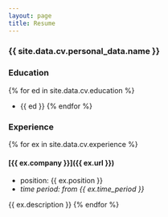 ```yaml
---
layout: page
title: Resume
---
```


### {{ site.data.cv.personal_data.name }}

### Education
{% for ed in site.data.cv.education %}
  - {{ ed }}
{% endfor %}

### Experience

{% for ex in site.data.cv.experience %}

#### [{{ ex.company }}]({{ ex.url }})
- position: {{ ex.position }}
- _time period: from {{ ex.time_period }}_

{{ ex.description }}
{% endfor %}
